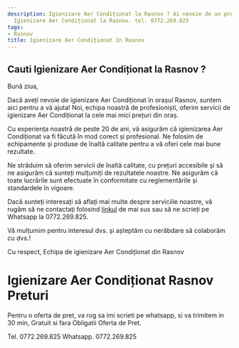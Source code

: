 ```yaml
---
description: Igienizare Aer Condiționat la Rasnov ? Ai nevoie de un profesionist in
  Igienizare Aer Condiționat la Rasnov. tel. 0772.269.825
tags:
- Rasnov
title: Igienizare Aer Condiționat In Rasnov
---
```



## Cauti Igienizare Aer Condiționat la Rasnov ?

Bună ziua,

Dacă aveți nevoie de igienizare Aer Condiționat în orașul Rasnov, suntem aici pentru a vă ajuta! Noi, echipa noastră de profesioniști, oferim servicii de igienizare Aer Condiționat la cele mai mici prețuri din oraș.

Cu experiența noastră de peste 20 de ani, vă asigurăm că igienizarea Aer Condiționat va fi făcută în mod corect și profesional. Ne folosim de echipamente și produse de înaltă calitate pentru a vă oferi cele mai bune rezultate.

Ne străduim să oferim servicii de înaltă calitate, cu prețuri accesibile și să ne asigurăm că sunteți mulțumiți de rezultatele noastre. Ne asigurăm că toate lucrările sunt efectuate în conformitate cu reglementările și standardele în vigoare.

Dacă sunteți interesați să aflați mai multe despre serviciile noastre, vă rugăm să ne contactați folosind <a href="link">linkul</a> de mai sus sau să ne scrieți pe Whatsapp la 0772.269.825.

Vă mulțumim pentru interesul dvs. și așteptăm cu nerăbdare să colaborăm cu dvs.!

Cu respect,
Echipa de igienizare Aer Condiționat din Rasnov

# Igienizare Aer Condiționat Rasnov Preturi
Pentru o oferta de pret, va rog sa imi scrieti pe whatsapp, si va trimitem in 30 min, Gratuit si fara Obligatii Oferta de Pret.

Tel. 0772.269.825
Whatsapp. 0772.269.825